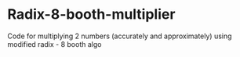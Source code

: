 # Radix-8-booth-multiplier
Code for multiplying 2 numbers (accurately and approximately) using modified radix - 8 booth algo
